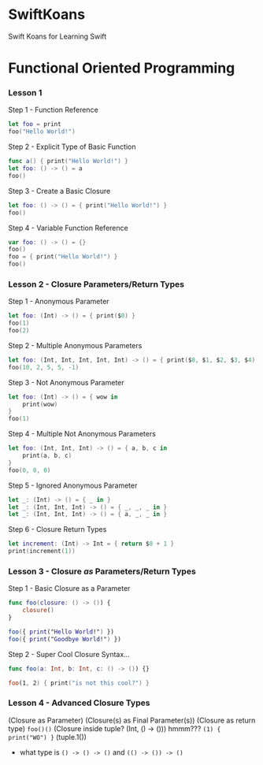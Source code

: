 # SwiftKoans
Swift Koans for Learning Swift


# Functional Oriented Programming

### Lesson 1

Step 1 - Function Reference
```swift
let foo = print
foo("Hello World!")
```

Step 2 - Explicit Type of Basic Function
```swift
func a() { print("Hello World!") }
let foo: () -> () = a
foo()
```

Step 3 - Create a Basic Closure
```swift
let foo: () -> () = { print("Hello World!") }
foo()
```

Step 4 - Variable Function Reference
```swift
var foo: () -> () = {}
foo()
foo = { print("Hello World!") }
foo()
```

### Lesson 2 - Closure Parameters/Return Types

Step 1 - Anonymous Parameter
```swift
let foo: (Int) -> () = { print($0) }
foo(1)
foo(2)
```

Step 2 - Multiple Anonymous Parameters
```swift
let foo: (Int, Int, Int, Int, Int) -> () = { print($0, $1, $2, $3, $4) }
foo(10, 2, 5, 5, -1)
```

Step 3 - Not Anonymous Parameter
```swift
let foo: (Int) -> () = { wow in
    print(wow) 
}
foo(1)
```

Step 4 - Multiple Not Anonymous Parameters
```swift
let foo: (Int, Int, Int) -> () = { a, b, c in
    print(a, b, c) 
}
foo(0, 0, 0)
```
Step 5 - Ignored Anonymous Parameter
```swift
let _: (Int) -> () = { _ in }
let _: (Int, Int, Int) -> () = { _, _, _ in }
let _: (Int, Int, Int) -> () = { a, _, _ in }
```

Step 6 - Closure Return Types
```swift
let increment: (Int) -> Int = { return $0 + 1 }
print(increment(1))
```

### Lesson 3 - Closure *as* Parameters/Return Types

Step 1 - Basic Closure as a Parameter
```swift
func foo(closure: () -> ()) {
    closure()   
}

foo({ print("Hello World!") })
foo({ print("Goodbye World!") })
```

Step 2 - Super Cool Closure Syntax...
```swift
func foo(a: Int, b: Int, c: () -> ()) {}

foo(1, 2) { print("is not this cool?") }
```

### Lesson 4 - Advanced Closure Types



(Closure as Parameter)
(Closure(s) as Final Parameter(s))
(Closure as return type) `foo()()`
(Closure inside tuple? (Int, () -> ())) hmmm??? `(1) { print("WO") }` (tuple.1())
- what type is `() -> () -> ()` and `(() -> ()) -> ()`
